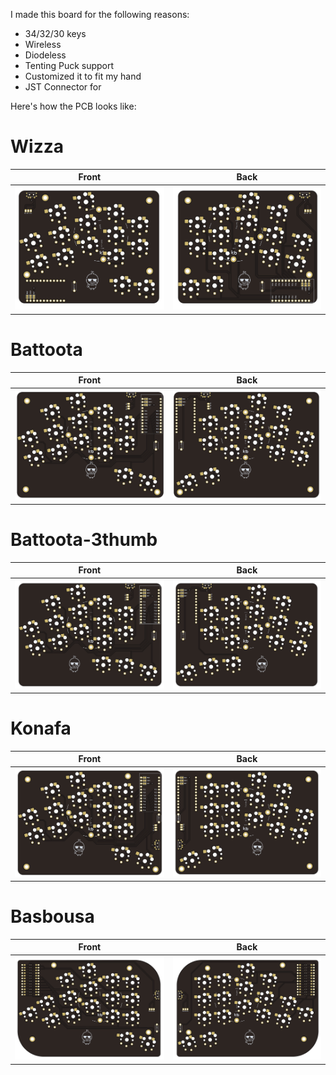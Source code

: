 I made this board for the following reasons:

- 34/32/30 keys
- Wireless
- Diodeless
- Tenting Puck support
- Customized it to fit my hand
- JST Connector for 

Here's how the PCB looks like:

# Wizza
| Front | Back |
| :---: | :---: |
| ![front](/images/wizza/front.png) | ![back](/images/wizza/back.png) |
# Battoota
| Front | Back |
| :---: | :---: |
| ![front](/images/battoota/front.png) | ![back](/images/battoota/back.png) |
# Battoota-3thumb
| Front | Back |
| :---: | :---: |
| ![front](/images/battoota-3thumb/front.png) | ![back](/images/battoota-3thumb/back.png) |
# Konafa
| Front | Back |
| :---: | :---: |
| ![front](/images/konafa/front.png) | ![back](/images/konafa/back.png) |
# Basbousa
| Front | Back |
| :---: | :---: |
| ![front](/images/basbousa/front.png) | ![back](/images/basbousa/back.png) |
